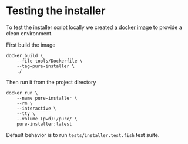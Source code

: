 # Testing the installer

To test the installer script locally we created [a docker image](./Dockerfile) to provide a clean environment.

First build the image

    docker build \
        --file tools/Dockerfile \
        --tag=pure-installer \
        ./

Then run it from the project directory

    docker run \
        --name pure-installer \
        --rm \
        --interactive \
        --tty \
        --volume (pwd):/pure/ \
        pure-installer:latest

Default behavior is to run `tests/installer.test.fish` test suite.
